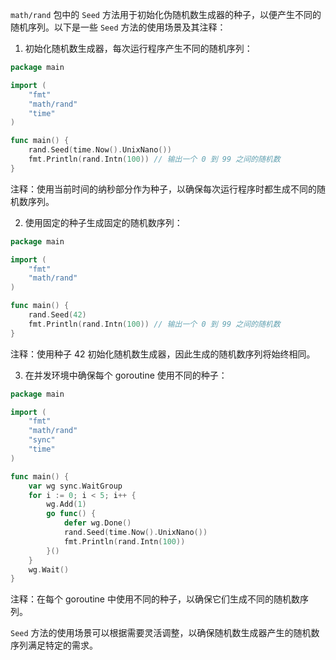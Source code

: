 `math/rand` 包中的 `Seed` 方法用于初始化伪随机数生成器的种子，以便产生不同的随机序列。以下是一些 `Seed` 方法的使用场景及其注释：

1. 初始化随机数生成器，每次运行程序产生不同的随机序列：

```go
package main

import (
    "fmt"
    "math/rand"
    "time"
)

func main() {
    rand.Seed(time.Now().UnixNano())
    fmt.Println(rand.Intn(100)) // 输出一个 0 到 99 之间的随机数
}
```

注释：使用当前时间的纳秒部分作为种子，以确保每次运行程序时都生成不同的随机数序列。

2. 使用固定的种子生成固定的随机数序列：

```go
package main

import (
    "fmt"
    "math/rand"
)

func main() {
    rand.Seed(42)
    fmt.Println(rand.Intn(100)) // 输出一个 0 到 99 之间的随机数
}
```

注释：使用种子 42 初始化随机数生成器，因此生成的随机数序列将始终相同。

3. 在并发环境中确保每个 goroutine 使用不同的种子：

```go
package main

import (
    "fmt"
    "math/rand"
    "sync"
    "time"
)

func main() {
    var wg sync.WaitGroup
    for i := 0; i < 5; i++ {
        wg.Add(1)
        go func() {
            defer wg.Done()
            rand.Seed(time.Now().UnixNano())
            fmt.Println(rand.Intn(100))
        }()
    }
    wg.Wait()
}
```

注释：在每个 goroutine 中使用不同的种子，以确保它们生成不同的随机数序列。

`Seed` 方法的使用场景可以根据需要灵活调整，以确保随机数生成器产生的随机数序列满足特定的需求。